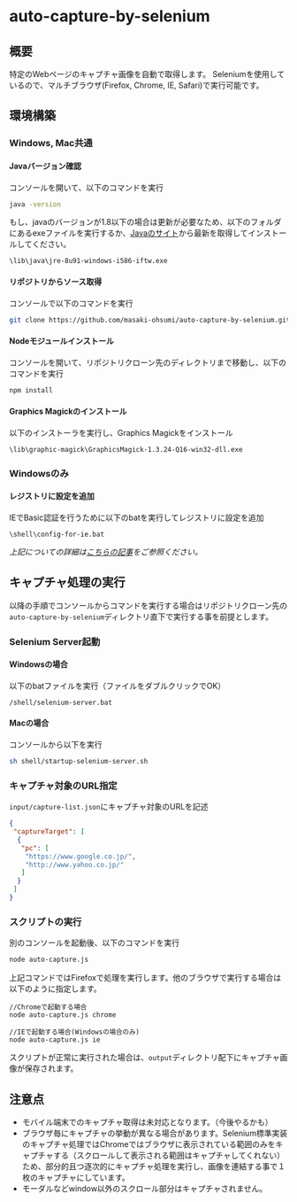 # auto-capture-by-selenium

## 概要

特定のWebページのキャプチャ画像を自動で取得します。
Seleniumを使用しているので、マルチブラウザ(Firefox, Chrome, IE, Safari)で実行可能です。

## 環境構築

### Windows, Mac共通

#### Javaバージョン確認

コンソールを開いて、以下のコマンドを実行

```bash
java -version
```

もし、javaのバージョンが1.8以下の場合は更新が必要なため、以下のフォルダにあるexeファイルを実行するか、[Javaのサイト](https://java.com/ja/download/)から最新を取得してインストールしてください。

`\lib\java\jre-8u91-windows-i586-iftw.exe`

#### リポジトリからソース取得

コンソールで以下のコマンドを実行

```bash
git clone https://github.com/masaki-ohsumi/auto-capture-by-selenium.git
```

#### Nodeモジュールインストール

コンソールを開いて、リポジトリクローン先のディレクトリまで移動し、以下のコマンドを実行

```bash
npm install
```

#### Graphics Magickのインストール

以下のインストーラを実行し、Graphics Magickをインストール

`\lib\graphic-magick\GraphicsMagick-1.3.24-Q16-win32-dll.exe`

### Windowsのみ

#### レジストリに設定を追加

IEでBasic認証を行うために以下のbatを実行してレジストリに設定を追加

`\shell\config-for-ie.bat`

*上記についての詳細は[こちらの記事](http://aleetesting.blogspot.jp/2011/10/selenium-webdriver-tips.html)をご参照ください。*

## キャプチャ処理の実行

以降の手順でコンソールからコマンドを実行する場合はリポジトリクローン先の`auto-capture-by-selenium`ディレクトリ直下で実行する事を前提とします。

### Selenium Server起動

#### Windowsの場合

以下のbatファイルを実行（ファイルをダブルクリックでOK）

`/shell/selenium-server.bat`

#### Macの場合

コンソールから以下を実行

```bash
sh shell/startup-selenium-server.sh
```

### キャプチャ対象のURL指定

`input/capture-list.json`にキャプチャ対象のURLを記述

```json
{
 "captureTarget": [
  {
   "pc": [
    "https://www.google.co.jp/",
    "http://www.yahoo.co.jp/"
   ]
  }
 ]
}
```

### スクリプトの実行

別のコンソールを起動後、以下のコマンドを実行

```bash
node auto-capture.js
```

上記コマンドではFirefoxで処理を実行します。他のブラウザで実行する場合は以下のように指定します。

```
//Chromeで起動する場合
node auto-capture.js chrome

//IEで起動する場合(Windowsの場合のみ)
node auto-capture.js ie
```

スクリプトが正常に実行された場合は、`output`ディレクトリ配下にキャプチャ画像が保存されます。

## 注意点

- モバイル端末でのキャプチャ取得は未対応となります。（今後やるかも）
- ブラウザ毎にキャプチャの挙動が異なる場合があります。Selenium標準実装のキャプチャ処理ではChromeではブラウザに表示されている範囲のみをキャプチャする（スクロールして表示される範囲はキャプチャしてくれない）ため、部分的且つ逐次的にキャプチャ処理を実行し、画像を連結する事で１枚のキャプチャにしています。
- モーダルなどwindow以外のスクロール部分はキャプチャされません。